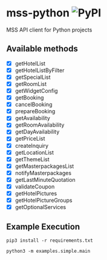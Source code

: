 # mss-python ![PyPI](https://img.shields.io/pypi/v/mss-python)

MSS API client for Python projects

<!-- ## Dependencies

This library requires an IANA Time Zone database to be present on the operating system (because it uses https://pkg.go.dev/time#LoadLocation). This database comes pre-installed with many Linux distros. If it’s unavailable (such as on Windows), https://pkg.go.dev/time/tzdata can be imported in the main program (which uses mss-go) instead. -->

## Available methods

- [x] getHotelList
- [x] getHotelListByFilter
- [x] getSpecialList
- [x] getRoomList
- [x] getWidgetConfig
- [x] getBooking
- [x] cancelBooking
- [x] prepareBooking
- [x] getAvailability
- [x] getRoomAvailability
- [x] getDayAvailability
- [x] getPriceList
- [x] createInquiry
- [x] getLocationList
- [x] getThemeList
- [x] getMasterpackagesList
- [x] notifyMasterpackages
- [x] getLastMinuteQuotation
- [x] validateCoupon
- [x] getHotelPictures
- [x] getHotelPictureGroups
- [x] getOptionalServices

## Example Execution

`pip3 install -r requirements.txt`

`python3 -m examples.simple.main`

<!-- -

TODO

- [x] getInquiry - how to find booking IDs?


- [x] getUserSources

  -->

<!-- Warning: Only the methods with a ✓ next to them have been tested so far.

## Before running examples/tests

Set the environment variables with:

```Bash
export $(make env)
```

## Examples

Run `make simple` or `make advanced`

## Tests

Run `make test` -->
